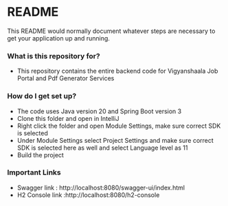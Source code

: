 # README #

This README would normally document whatever steps are necessary to get your application up and running.

### What is this repository for? ###

* This repository contains the entire backend code for Vigyanshaala Job Portal and Pdf Generator Services



### How do I get set up? ###

* The code uses Java version 20 and Spring Boot version 3
* Clone this folder and open in IntelliJ
* Right click the folder and open Module Settings, make sure correct SDK is selected
* Under Module Settings select Project Settings and make sure correct SDK is selected here as well and select Language level as 11
* Build the project



### Important Links ###

* Swagger link : http://localhost:8080/swagger-ui/index.html
* H2 Console link :http://localhost:8080/h2-console


